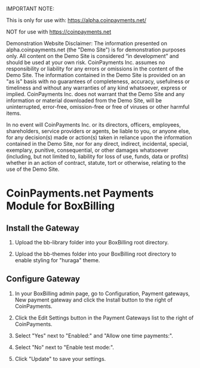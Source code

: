 IMPORTANT NOTE:

This is only for use with: https://alpha.coinpayments.net/

NOT for use with https://coinpayments.net

Demonstration Website Disclaimer:   The information presented on alpha.coinpayments.net (the "Demo Site") is for demonstration purposes only. All content on the Demo Site is considered “in development” and should be used at your own risk. CoinPayments Inc. assumes no responsibility or liability for any errors or omissions in the content of the Demo Site. The information contained in the Demo Site is provided on an "as is" basis with no guarantees of completeness, accuracy, usefulness or timeliness and without any warranties of any kind whatsoever, express or implied. CoinPayments Inc. does not warrant that the Demo Site and any information or material downloaded from the Demo Site, will be uninterrupted, error-free, omission-free or free of viruses or other harmful items.

In no event will CoinPayments Inc. or its directors, officers, employees, shareholders, service providers or agents, be liable to you, or anyone else, for any decision(s) made or action(s) taken in reliance upon the information contained in the Demo Site, nor for any direct, indirect, incidental, special, exemplary, punitive, consequential, or other damages whatsoever (including, but not limited to, liability for loss of use, funds, data or profits) whether in an action of contract, statute, tort or otherwise, relating to the use of the Demo Site.



# CoinPayments.net Payments Module for BoxBilling
## Install the Gateway

1. Upload the bb-library folder into your BoxBilling root directory.

2. Upload the bb-themes folder into your BoxBilling root directory to enable styling for "huraga" theme.

## Configure Gateway
1. In your BoxBilling admin page, go to Configuration, Payment gateways, New payment gateway and click the Install button to the right of CoinPayments.

2. Click the Edit Settings button in the Payment Gateways list to the right of CoinPayments.

3. Select "Yes" next to "Enabled:" and "Allow one time payments:".

4. Select "No" next to "Enable test mode:".

5. Click "Update" to save your settings.

